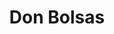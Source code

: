 ---
id: "donbolsas"
image: 
  src: "/src/images/donbolsas_full.png"
  alt: "don bolsas web"
title: "Don Bolsas"
location: "Madrid, España"
show_title: {portfolio: true, card: false}
secondary_link: { text: "", href: ""}
year: "2022"
tech: "Liquid"
platform: "Shopify"
url: "https://donbolsas.com"
description: Tienda online que se dedica a vender bolsas de plástico y papel al por
              menor a pequeña y mediana empresa, con más de 5K de visitas
              mensuales.<br><br>
              E-commerce completamente funcional e integrado con la <b>última
              versión de Shopify Dawn</b> usando el lenguaje de plantillas Shopify
              Liquid. Desarrollada usando <b>Javascript</b> para resolver los requisitos
              específicos del cliente tanto en funcionalidad como en elementos
              visuales.
---